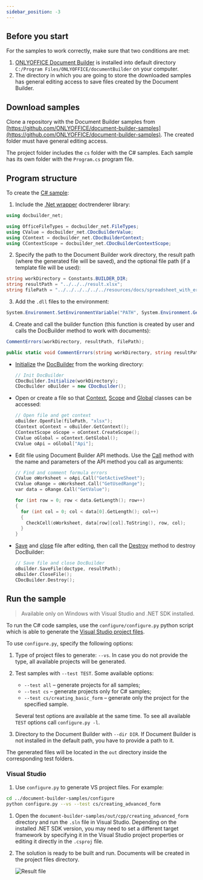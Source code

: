 ```yaml
---
sidebar_position: -3
---
```


## Before you start

For the samples to work correctly, make sure that two conditions are met:

1. [ONLYOFFICE Document Builder](https://www.onlyoffice.com/download-builder.aspx?utm_source=api) is installed into default directory `C:/Program Files/ONLYOFFICE/documentBuilder` on your computer.
2. The directory in which you are going to store the downloaded samples has general editing access to save files created by the Document Builder.

## Download samples

Clone a repository with the Document Builder samples from [https://github.com/ONLYOFFICE/document-builder-samples](https://github.com/ONLYOFFICE/document-builder-samples). The created folder must have general editing access.

The project folder includes the `cs` folder with the C# samples. Each sample has its own folder with the `Program.cs` program file.

## Program structure

To create the [C# sample](https://github.com/ONLYOFFICE/document-builder-samples/blob/master/cs/commenting_errors/Program.cs):

1. Include the [.Net wrapper](../Net/Net.md) doctrenderer library:

  ```cs
  using docbuilder_net;

  using OfficeFileTypes = docbuilder_net.FileTypes;
  using CValue = docbuilder_net.CDocBuilderValue;
  using CContext = docbuilder_net.CDocBuilderContext;
  using CContextScope = docbuilder_net.CDocBuilderContextScope;
  ```

2. Specify the path to the Document Builder work directory, the result path (where the generated file will be saved), and the optional file path (if a template file will be used):

  ```cs
  string workDirectory = Constants.BUILDER_DIR;
  string resultPath = "../../../result.xlsx";
  string filePath = "../../../../../../resources/docs/spreadsheet_with_errors.xlsx";
  ```

3. Add the `.dll` files to the environment:

  ```cs
  System.Environment.SetEnvironmentVariable("PATH", System.Environment.GetEnvironmentVariable("PATH") + ";" + workDirectory);
  ```

4. Create and call the builder function (this function is created by user and calls the DocBuilder method to work with documents):

  ```cs
  CommentErrors(workDirectory, resultPath, filePath);

  public static void CommentErrors(string workDirectory, string resultPath, string filePath) {}
  ```

- [Initialize](../Net/CDocBuilder/Initialize.md) the [DocBuilder](../Net/CDocBuilder/CDocBuilder.md) from the working directory:

  ```cs
  // Init DocBuilder
  CDocBuilder.Initialize(workDirectory);
  CDocBuilder oBuilder = new CDocBuilder();
  ```

- Open or create a file so that [Context](../Net/CDocBuilderContext/CDocBuilderContext.md), [Scope](../Net/CDocBuilderContext/CreateScope.md) and [Global](../Net/CDocBuilderContext/GetGlobal.md) classes can be accessed:

  ```cpp
  // Open file and get context
  oBuilder.OpenFile(filePath, "xlsx");
  CContext oContext = oBuilder.GetContext();
  CContextScope oScope = oContext.CreateScope();
  CValue oGlobal = oContext.GetGlobal();
  CValue oApi = oGlobal["Api"];
  ```

- Edit file using Document Builder API methods. Use the [Call](../Net/CDocBuilderValue/Call.md) method with the name and parameters of the API method you call as arguments:

  ```cpp
  // Find and comment formula errors
  CValue oWorksheet = oApi.Call("GetActiveSheet");
  CValue oRange = oWorksheet.Call("GetUsedRange");
  var data = oRange.Call("GetValue");

  for (int row = 0; row < data.GetLength(); row++)
  {
    for (int col = 0; col < data[0].GetLength(); col++)
    {
      CheckCell(oWorksheet, data[row][col].ToString(), row, col);
    }
  }
  ```

- [Save](../Net/CDocBuilder/SaveFile.md) and [close](../Net/CDocBuilder/CloseFile.md) file after editing, then call the [Destroy](../Net/CDocBuilder/Destroy.md) method to destroy DocBuilder:

  ```cpp
  // Save file and close DocBuilder
  oBuilder.SaveFile(doctype, resultPath);
  oBuilder.CloseFile();
  CDocBuilder.Destroy();
  ```

## Run the sample

> Available only on Windows with Visual Studio and .NET SDK installed.

To run the C# code samples, use the `configure/configure.py` python script which is able to generate the [Visual Studio project files](#visual-studio).

To use `configure.py`, specify the following options:

1. Type of project files to generate: `--vs`. In case you do not provide the type, all available projects will be generated.

2. Test samples with `--test TEST`. Some available options:

   - `--test all` – generate projects for all samples;
   - `--test cs` – generate projects only for C# samples;
   - `--test cs/creating_basic_form` – generate only the project for the specified sample.

   Several test options are available at the same time. To see all available `TEST` options call `configure.py -l`.

3. Directory to the Document Builder with `--dir DIR`. If Document Builder is not installed in the default path, you have to provide a path to it.

The generated files will be located in the `out` directory inside the corresponding test folders.

### Visual Studio

1. Use `configure.py` to generate VS project files. For example:

  ```sh
  cd ../document-builder-samples/configure
  python configure.py --vs --test cs/creating_advanced_form
  ```

1. Open the `document-builder-samples/out/cpp/creating_advanced_form` directory and run the `.sln` file in Visual Studio. Depending on the installed .NET SDK version, you may need to set a different target framework by specifying it in the Visual Studio project properties or editing it directly in the `.csproj` file.

2. The solution is ready to be built and run. Documents will be created in the project files directory.

   ![Result file](/assets/images/docbuilder/cs-result-file.png)
